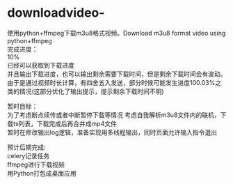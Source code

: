 # downloadvideo-
使用python+ffmpeg下载m3u8格式视频。Download m3u8 format video using python+ffmpeg  
完成进度：  
10%  
已经可以获取到下载进度  
并且输出下载进度，也可以输出剩余需要下载时间，但是剩余下载时间会有波动。  
由于是通过视频时长计算，有四舍五入发送，部分时候可能发生进度100.03%之类的情况(这部分优化了输出提示，提示剩余下载时间不明)  

暂时目标：  
为了考虑断点续传或者中断暂停下载等情况
考虑自我解析m3u8文件内的联机，下载ts列表，下载完成后再合并成mp4文件  
暂时在修改输出log逻辑，准备实现用多线程输出，同时页面允许输入指令退出  

预计后期完成:  
celery记录任务  
ffmpeg进行下载视频  
用Python打包成桌面应用  
